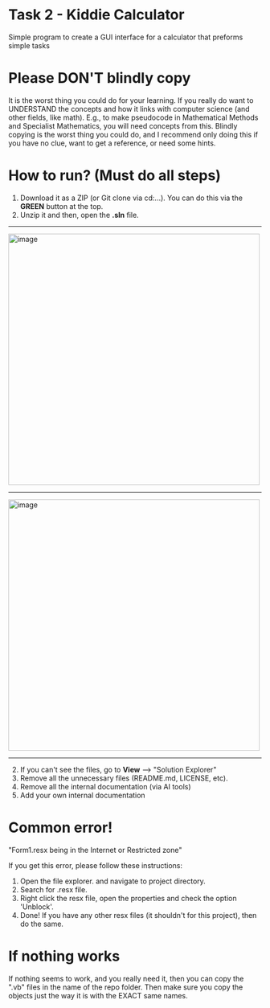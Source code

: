 # Task 2 - Kiddie Calculator
Simple program to create a GUI interface for a calculator that preforms simple tasks

# Please DON'T blindly copy
It is the worst thing you could do for your learning. If you really do want to UNDERSTAND the concepts and how it links with computer science (and other fields, like math). E.g., to make pseudocode in Mathematical Methods and Specialist Mathematics, you will need concepts from this. Blindly copying is the worst thing you could do, and I recommend only doing this if you have no clue, want to get a reference, or need some hints. 

# How to run? (Must do all steps)
1. Download it as a ZIP (or Git clone via cd:...). You can do this via the **GREEN** button at the top.
2. Unzip it and then, open the **.sln** file.

---

<img width="500" alt="image" src="https://github.com/Pinkk-Flag/VBx.NET-10-Task-3-Validation/assets/91942071/5ddcc4f7-7ea5-43c0-9715-2aaada779506">


---


<img width="500" alt="image" src="https://github.com/Pinkk-Flag/VBx.NET-10-Task-3-Validation/assets/91942071/311b701c-db15-442d-9071-2494a47186fc">

---

2.  If you can't see the files, go to **View** --> "Solution Explorer"
3.  Remove all the unnecessary files (README.md, LICENSE, etc).
4.  Remove all the internal documentation (via AI tools)
5.  Add your own internal documentation

# Common error!
"Form1.resx being in the Internet or Restricted zone"

If you get this error, please follow these instructions:

1. Open the file explorer. and navigate to project directory.
2. Search for .resx file.
3. Right click the resx file, open the properties and check the option 'Unblock'.
4. Done! If you have any other resx files (it shouldn't for this project), then do the same.

# If nothing works

If nothing seems to work, and you really need it, then you can copy the ".vb" files in the name of the repo folder. Then make sure you copy the objects just the way it is with the EXACT same names.
